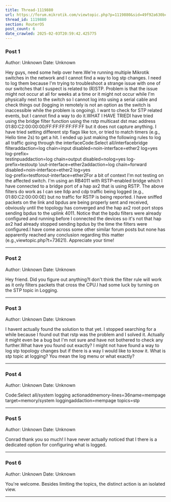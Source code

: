 ```yaml
---
title: Thread-1119880
url: https://forum.mikrotik.com/viewtopic.php?p=1119880&sid=49f92a630bc7970d8ca50523be880e8f#p1119880
thread_id: 1119880
section: RouterOS
post_count: 6
date_crawled: 2025-02-03T20:59:42.425775
---
```


### Post 1
Author: Unknown
Date: Unknown

Hey guys, need some help over here.We're running multiple Mikrotik switches in the network and I cannot find a way to log stp changes. I need to log them because I'm trying to troubleshoot a strange issue with one of our switches that I suspect is related to (R)STP. Problem is that the issue might not occur at all for weeks at a time or it might not occur while I'm physically next to the switch so I cannot log into using a serial cable and check things out (logging in remotely is not an option as the switch is inaccessible while the problem is ongoing). I want to check for STP related events, but I cannot find a way to do it.WHAT I HAVE TRIEDI have tried using the bridge filter function using the rstp multicast dst mac address 01:80:C2:00:00:00/FF:FF:FF:FF:FF:FF but it does not capture anything. I have tried setting different stp flags like tcn, or tried to match timers (e.g., Hello time 2s) to get a hit. I ended up just making the following rules to log all traffic going through the interfaceCode:Select all/interfacebridge filteraddaction=log chain=input disabled=noin-interface=ether2 log=yes log-prefix=\
    testinpuaddaction=log chain=output disabled=nolog=yes log-prefix=testoutp \out-interface=ether2addaction=log chain=forward disabled=noin-interface=ether2 log=yes \
    log-prefix=testforout-interface=ether2For a bit of context I'm not testing on the affected switch. I'm using an RB4011 with RSTP-enabled bridge which I have connected to a bridge port of a hap ax2 that is using RSTP. The above filters do work as I can see lldp and cdp traffic being logged (e.g., 01:80:C2:00:00:0E) but no traffic for RSTP is being reported. I have sniffed packets on the link and bpdus are being properly sent and received, obviously until the topology has converged and the hap ax2 root port stops sending bpdus to the uplink 4011. Notice that the bpdu filters were already configured and running before I connected the devices so it's not that hap ax2 had already stopped sending bpdus by the time the filters were configured.I have come across some other similar forum posts but none has apparently reached any conclusion regarding this matter (e.g.,viewtopic.php?t=73621). Appreciate your time!

---
### Post 2
Author: Unknown
Date: Unknown

Hey friend. Did you figure out anything?I don't think the filter rule will work as it only filters packets that cross the CPU.I had some luck by turning on the STP topic in Logging.

---
### Post 3
Author: Unknown
Date: Unknown

I havent actually found the solution to that yet. I stopped searching for a while because I found out that rstp was the problem and I solved it. Actually it might even be a bug but I'm not sure and have not bothered to check any further.What have you found out exactly? I might not have found a way to log stp topology changes but if there is a way I would like to know it. What is stp topic at logging? You mean the log menu or what exactly?

---
### Post 4
Author: Unknown
Date: Unknown

Code:Select all/system logging actionaddmemory-lines=36name=mempage target=memory/system loggingaddaction=mempage topics=stp

---
### Post 5
Author: Unknown
Date: Unknown

Conrad thank you so much! I have never actually noticed that I there is a dedicated option for configuring what is logged.

---
### Post 6
Author: Unknown
Date: Unknown

You're welcome. Besides limiting the topics, the distinct action is an isolated view.

---
